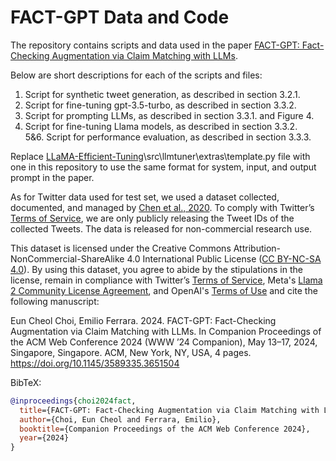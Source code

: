 # FACT-GPT Data and Code

The repository contains scripts and data used in the paper [FACT-GPT: Fact-Checking Augmentation via Claim Matching with LLMs](https://doi.org/10.1145/3589335.3651504).

Below are short descriptions for each of the scripts and files:
1. Script for synthetic tweet generation, as described in section 3.2.1.  
2. Script for fine-tuning gpt-3.5-turbo, as described in section 3.3.2.  
3. Script for prompting LLMs, as described in section 3.3.1. and Figure 4.  
4. Script for fine-tuning Llama models, as described in section 3.3.2.  
5&6. Script for performance evaluation, as described in section 3.3.3.

Replace [LLaMA-Efficient-Tuning](https://github.com/hiyouga/LLaMA-Factory)\src\llmtuner\extras\template.py file with one in this repository to use the same format for system, input, and output prompt in the paper.

As for Twitter data used for test set, we used a dataset collected, documented, and managed by [Chen et al., 2020](https://github.com/echen102/COVID-19-TweetIDs). To comply with Twitter’s [Terms of Service](https://developer.twitter.com/en/developer-terms/agreement-and-policy), we are only publicly releasing the Tweet IDs of the collected Tweets. The data is released for non-commercial research use.

This dataset is licensed under the Creative Commons Attribution-NonCommercial-ShareAlike 4.0 International Public License ([CC BY-NC-SA 4.0](https://creativecommons.org/licenses/by-nc-sa/4.0/)). By using this dataset, you agree to abide by the stipulations in the license, remain in compliance with Twitter’s [Terms of Service](https://developer.twitter.com/en/developer-terms/agreement-and-policy), Meta's [Llama 2 Community License Agreement](https://ai.meta.com/llama/license/), and OpenAI's [Terms of Use](https://openai.com/policies/terms-of-use) and cite the following manuscript: 

Eun Cheol Choi, Emilio Ferrara. 2024. FACT-GPT: Fact-Checking Augmentation via Claim Matching with LLMs. In Companion Proceedings of the ACM Web Conference 2024 (WWW ’24 Companion), May 13–17, 2024, Singapore, Singapore. ACM, New York, NY, USA, 4 pages. https://doi.org/10.1145/3589335.3651504

BibTeX:
```bibtex
@inproceedings{choi2024fact,
  title={FACT-GPT: Fact-Checking Augmentation via Claim Matching with LLMs},
  author={Choi, Eun Cheol and Ferrara, Emilio},
  booktitle={Companion Proceedings of the ACM Web Conference 2024},
  year={2024}
}
```
